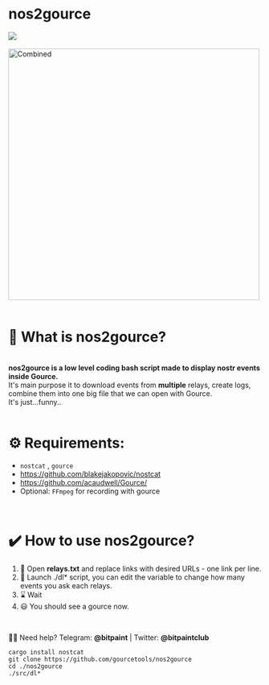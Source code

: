 
# <b>nos2gource</b>                  <br>
<img src="https://img.shields.io/badge/License-MIT-orange.svg"> <br> <br>
 <img src="https://nostr.build/i/2226.png" alt="Combined" width="500px"> <br> <br>


# <b>🍩 What is nos2gource?</b><br>
<br>
<b>nos2gource is a low level coding bash script made to display nostr events inside Gource.</b><br>
It's main purpose it to download events from <b>multiple</b> relays, create logs, combine them into one big file that we can open with Gource.<br>
It's just...funny..<br>
<br>

# <b>⚙️ Requirements:</b><br>
- `nostcat` , `gource` <br>
- https://github.com/blakejakopovic/nostcat <br>
- https://github.com/acaudwell/Gource/    <br>
- Optional: `FFmpeg` for recording with gource<br>
<br>

 
# <b>✔️ How to use nos2gource?</b><br>
1) 📜  Open <b>relays.txt</b> and replace links with desired URLs - one link per line.<br>
2) 🧰  Launch ./dl* script, you can edit the variable to change how many events you ask each relays.
3) ⌛  Wait
4) 😃  You should see a gource now.<br>
<br>


🙋‍♂️ Need help? Telegram: <b>@bitpaint</b> | Twitter: <b>@bitpaintclub<br></b>

`cargo install nostcat` <br>
`git clone https://github.com/gourcetools/nos2gource` <br>
`cd ./nos2gource` <br>
`./src/dl*` <br>
